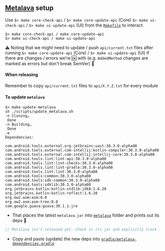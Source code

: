 ## [Metalava](https://android.googlesource.com/platform/tools/metalava/) setup

Use `$> make core-check-api` / `$> make core-update-api` (Core) `$> make ui-check-api` / `$> make ui-update-api` (UI) from the [`Makefile`](https://github.com/mapbox/mapbox-navigation-android/blob/main/Makefile) to interact.

```
$> make core-check-api / make core-update-api
$> make ui-check-api / make ui-update-api
```

:warning: Noting that we might need to update / push `api/current.txt` files after running `$> make core-update-api` (Core) / `$> make ui-update-api` (UI) if there are changes / errors we're 🆗 with (e.g. `AddedMethod` changes are marked as errors but don't break SemVer) 🚀

#### When releasing

Remember to copy `api/current.txt` files to `api/X.Y.Z.txt` for every module

#### To update `metalava`

```
$> make update-metalava
sh ./scripts/update_metalava.sh
-n Cloning…
 Done
-n Building…
 Done
-e
Dependencies:

com.android.tools.external.org-jetbrains:uast:30.3.0-alpha08
com.android.tools.external.com-intellij:kotlin-compiler:30.3.0-alpha08
com.android.tools.external.com-intellij:intellij-core:30.3.0-alpha08
com.android.tools.lint:lint-api:30.3.0-alpha08
com.android.tools.lint:lint-checks:30.3.0-alpha08
com.android.tools.lint:lint-gradle:30.3.0-alpha08
com.android.tools.lint:lint:30.3.0-alpha08
com.android.tools:common:30.3.0-alpha08
com.android.tools:sdk-common:30.3.0-alpha08
com.android.tools:sdklib:30.3.0-alpha08
org.jetbrains.kotlin:kotlin-stdlib-jdk8:1.6.20
org.jetbrains.kotlin:kotlin-reflect:1.6.20
org.ow2.asm:asm:8.0
org.ow2.asm:asm-tree:8.0
com.google.guava:guava:30.1.1-jre
```

- That places the latest `metalava.jar` into [`metalava`](https://github.com/mapbox/mapbox-navigation-android/blob/main/metalava) folder and prints out its deps 👀

```groovy
// Metalava isn't released yet. Check in its jar and explicitly track its transitive deps.
```

- Copy and paste (update) the new deps into [`gradle/metalava-dependencies.gradle`](https://github.com/mapbox/mapbox-navigation-android/blob/main/gradle/metalava-dependencies.gradle)